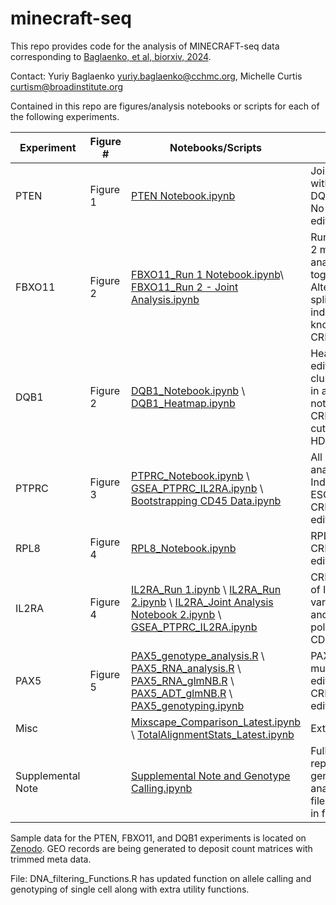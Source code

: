 # minecraft-seq
This repo provides code for the analysis of MINECRAFT-seq data corresponding to [Baglaenko, et al, biorxiv, 2024](https://www.biorxiv.org/content/10.1101/2024.03.28.587175v1).

Contact: Yuriy Baglaenko yuriy.baglaenko@cchmc.org, Michelle Curtis curtism@broadinstitute.org

Contained in this repo are figures/analysis notebooks or scripts for each of the following experiments.

| Experiment  |  Figure # | Notebooks/Scripts | Notes |
|--------|----------|----------|----------|
| PTEN  | Figure 1 | [PTEN Notebook.ipynb](./figures/PTEN/PTEN_FBXO11_DQB1_Github.ipynb) | Joint Notebook with DQB1/FBXO11. No CRISPR editing |
| FBXO11 | Figure 2 | [FBXO11_Run 1 Notebook.ipynb](./figures/FBXO11/PTEN_FBXO11_DQB1_Analysis.ipynb)\ [FBXO11_Run 2 - Joint Analysis.ipynb](./figures/FBXO11/FBXO11_Run2_Joint_Github.ipynb)| Run 1 and Run 2 merged and analyzed together. Alternative splicing to induce a knockout with CRISPR |
| DQB1 | Figure 2 | [DQB1_Notebook.ipynb](./figures/DQB1/PTEN_FBXO11_DQB1_Github.ipynb) \ [DQB1_Heatmap.ipynb](./figures/DQB1/DQB1_Heatmap_Github.ipynb)| Heatmap and editing clustering done in a separate notebook. CRISPR-Cas cutting and HDR. |
| PTPRC | Figure 3 | [PTPRC_Notebook.ipynb](./figures/PTPRC/PTPRC_Github.ipynb) \ [GSEA_PTPRC_IL2RA.ipynb](./figures/Misc/GSEA_PTPRC_IL2RA.ipynb) \ [Bootstrapping CD45 Data.ipynb](./figures/PTPRC/PTPRC_Analysis_Bootstrap_Laters.ipynb)| All PTRPC analysis. Induction of ESC with CRISPR base editors|
| RPL8 | Figure 4 | [RPL8_Notebook.ipynb](./figures/RPL8/RPL8_Github.ipynb)| RPL8 eQTL CRISPR base editing | 
| IL2RA | Figure 4 | [IL2RA_Run 1.ipynb](./figures/IL2RA/IL2RA_Run1_Github.ipynb) \ [IL2RA_Run 2.ipynb](./figures/IL2RA/IL2RA_Run2_Github.ipynb) \ [IL2RA_Joint Analysis Notebook 2.ipynb](./figures/IL2RA/IL2RA_joint_Github.ipynb) \ [GSEA_PTPRC_IL2RA.ipynb](./figures/Misc/GSEA_PTPRC_IL2RA.ipynb)| CRISPR editing of IL2RA variant in Th1 and Treg polarized naive CD4 T cells
| PAX5 | Figure 5 | [PAX5_genotype_analysis.R](./figures/PAX5/PAX5_genotype_analysis.R) \ [PAX5_RNA_analysis.R](./figures/PAX5/PAX5_RNA_analysis.R) \ [PAX5_RNA_glmNB.R](./figures/PAX5/PAX5_RNA_glmNB.R) \ [PAX5_ADT_glmNB.R](./figures/PAX5/PAX5_ADT_glmNB.R) \  [PAX5_genotyping.ipynb](./figures/PAX5/PAX5_AlleleCalling_Github.ipynb)| PAX5 multiplexed editing with CRIPSR base editors |
| Misc |  | [Mixscape_Comparison_Latest.ipynb](./figures/Misc/Mixscape_Comparison_Latest.ipynb) \ [TotalAlignmentStats_Latest.ipynb](./figures/Misc/TotalAlignmentStats_Latest.ipynb)| Extras|
| Supplemental Note | |[Supplemental Note and Genotype Calling.ipynb](./figures/SupplementaryNote/SupplementaryNote_Github.ipynb) | Fully replicatable genotyping analysis. Key files deposited in folder | 

Sample data for the PTEN, FBXO11, and DQB1 experiments is located on [Zenodo](https://zenodo.org/records/10932681). GEO records are being generated to deposit count matrices with trimmed meta data. 

File: DNA_filtering_Functions.R has updated function on allele calling and genotyping of single cell along with extra utility functions.
